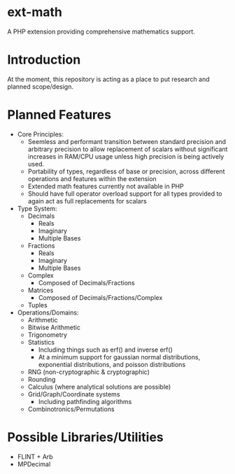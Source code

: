 # ext-math
A PHP extension providing comprehensive mathematics support.

# Introduction
At the moment, this repository is acting as a place to put research and planned scope/design.

# Planned Features

- Core Principles:
  - Seemless and performant transition between standard precision and arbitrary precision to allow replacement of scalars without significant increases in RAM/CPU usage unless high precision is being actively used.
  - Portability of types, regardless of base or precision, across different operations and features within the extension
  - Extended math features currently not available in PHP
  - Should have full operator overload support for all types provided to again act as full replacements for scalars
- Type System:
  - Decimals
    - Reals
    - Imaginary
    - Multiple Bases
  - Fractions
    - Reals
    - Imaginary
    - Multiple Bases
  - Complex
    - Composed of Decimals/Fractions
  - Matrices
    - Composed of Decimals/Fractions/Complex
  - Tuples
- Operations/Domains:
  - Arithmetic
  - Bitwise Arithmetic
  - Trigonometry
  - Statistics
    - Including things such as erf() and inverse erf()
    - At a minimum support for gaussian normal distributions, exponential distributions, and poisson distributions
  - RNG (non-cryptographic & cryptographic)
  - Rounding
  - Calculus (where analytical solutions are possible)
  - Grid/Graph/Coordinate systems
    - Including pathfinding algorithms
  - Combinotronics/Permutations

# Possible Libraries/Utilities

- FLINT + Arb
- MPDecimal
